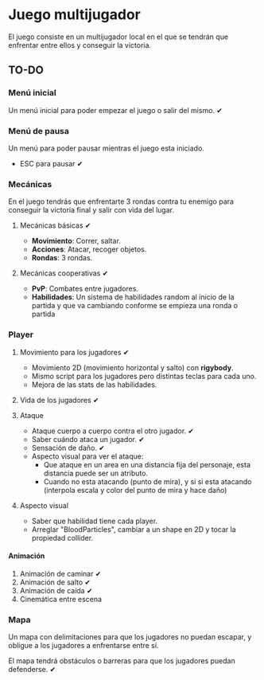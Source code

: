 # Juego multijugador

El juego consiste en un multijugador local en el que se tendrán que enfrentar entre ellos y conseguir la victoria.

## TO-DO

### Menú inicial

Un menú inicial para poder empezar el juego o salir del mismo. ✔

### Menú de pausa

Un menú para poder pausar mientras el juego esta iniciado.
   - ESC para pausar ✔

### Mecánicas

En el juego tendrás que enfrentarte 3 rondas contra tu enemigo para conseguir la victoria final y salir con vida del lugar.

1. Mecánicas básicas ✔
    - **Movimiento**: Correr, saltar. 
    - **Acciones**: Atacar, recoger objetos.
    - **Rondas**: 3 rondas.
    
2. Mecánicas cooperativas ✔
    - **PvP**: Combates entre jugadores. 
    - **Habilidades**: Un sistema de habilidades random al inicio de la partida y que va cambiando conforme se empieza una ronda o partida 

### Player

1. Movimiento para los jugadores ✔
   - Movimiento 2D (movimiento horizontal y salto) con **rigybody**. 
   - Mismo script para los jugadores pero distintas teclas para cada uno. 
   - Mejora de las stats de las habilidades.
  
2. Vida de los jugadores ✔
  
3. Ataque 
   - Ataque cuerpo a cuerpo contra el otro jugador. ✔
   - Saber cuándo ataca un jugador. ✔
   - Sensación de daño. ✔
   - Aspecto visual para ver el ataque:
        - Que ataque en un area en una distancia fija del personaje, esta distancia puede ser un atributo.
        - Cuando no esta atacando (punto de mira), y si si esta atacando (interpola escala y color del punto de mira y hace daño)

4. Aspecto visual
   - Saber que habilidad tiene cada player.
   - Arreglar "BloodParticles", cambiar a un shape en 2D y tocar la propiedad collider.

#### Animación

1. Animación de caminar ✔
2. Animación de salto ✔
3. Animación de caída ✔
4. Cinemática entre escena

### Mapa

Un mapa con delimitaciones para que los jugadores no puedan escapar, y obligue a los jugadores a enfrentarse entre sí.

El mapa tendrá obstáculos o barreras para que los jugadores puedan defenderse. ✔
